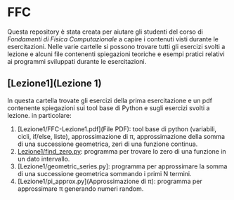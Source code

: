 # FFC

Questa repository è stata creata per aiutare gli studenti del corso di _Fondamenti di Fisica Computazionale_ a capire i contenuti visti durante le esercitazioni.
Nelle varie cartelle si possono trovare tutti gli esercizi svolti a lezione e alcuni file contenenti spiegazioni teoriche e esempi pratici relativi ai programmi
sviluppati durante le esercitazioni.

## [Lezione1](Lezione 1)
In questa cartella trovate gli esercizi della prima esercitazione e un pdf contenente spiegazioni sui tool base di Python e sugli esercizi svolti a lezione. in particolare:
1. [Lezione1/FFC-Lezione1.pdf](File PDF): tool base di python (variabili, cicli, if/else, liste), approssimazione di &pi;, approssimazione della somma di una successione
geometrica, zeri di una funzione continua.
2. [Lezione1/find_zero.py](Zeri): programma per trovare lo zero di una funzione in un dato intervallo.
3. [Lezione1/geometric_series.py]: programma per approssimare la somma di una successione geometrica sommando i primi N termini.
4. [Lezione1/pi_approx.py](Approssimazione di &pi;): programma per approssimare &pi; generando numeri random.
